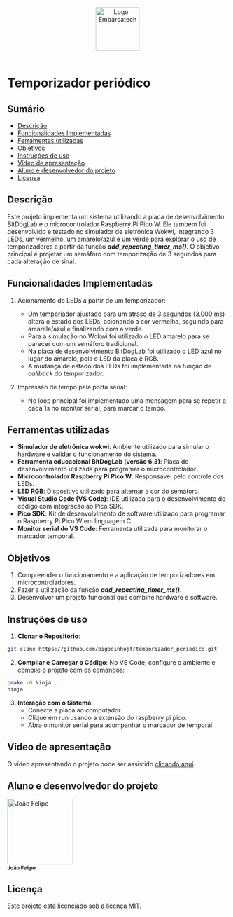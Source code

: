 <div align="center">
    <img src="https://moodle.embarcatech.cepedi.org.br/pluginfile.php/1/theme_moove/logo/1733422525/Group%20658.png" alt="Logo Embarcatech" height="100">
</div>

<br>

# Temporizador periódico

## Sumário

- [Descrição](#descrição)
- [Funcionalidades Implementadas](#funcionalidades-implementadas)
- [Ferramentas utilizadas](#ferramentas-utilizadas)
- [Objetivos](#objetivos)
- [Instruções de uso](#instruções-de-uso)
- [Vídeo de apresentação](#vídeo-de-apresentação)
- [Aluno e desenvolvedor do projeto](#aluno-e-desenvolvedor-do-projeto)
- [Licensa](#licença)

## Descrição

Este projeto implementa um sistema utilizando a placa de desenvolvimento BitDogLab e o microcontrolador Raspberry Pi Pico W. Ele também foi desenvolvido e testado no simulador de eletrônica Wokwi, integrando 3 LEDs, um vermelho, um amarelo/azul e um verde para explorar o uso de temporizadores a partir da função ***add_repeating_timer_ms()***. O objetivo principal é projetar um semáforo com temporização de 3 segundos para cada alteração de sinal.

## Funcionalidades Implementadas

1. Acionamento de LEDs a partir de um temporizador:

   - Um temporiador ajustado para um atraso de 3 segundos (3.000 ms) altera o estado dos LEDs, acionando a cor vermelha, seguindo para amarela/azul e finalizando com a verde.
   - Para a simulação no Wokwi foi utilizado o LED amarelo para se parecer com um semáforo tradicional.
   - Na placa de desenvolvimento BitDogLab foi utilizado o LED azul no lugar do amarelo, pois o LED da placa é RGB.
   - A mudança de estado dos LEDs foi implementada na função de *callback* do temporizador.

2. Impressão de tempo pela porta serial:

   - No loop principal foi implementado uma mensagem para se repetir a cada 1s no monitor serial, para marcar o tempo.

## Ferramentas utilizadas

- **Simulador de eletrônica wokwi**: Ambiente utilizado para simular o hardware e validar o funcionamento do sistema.
- **Ferramenta educacional BitDogLab (versão 6.3)**: Placa de desenvolvimento utilizada para programar o microcontrolador.
- **Microcontrolador Raspberry Pi Pico W**: Responsável pelo controle dos LEDs.
- **LED RGB**: Dispositivo utilizado para alternar a cor do semáforo.
- **Visual Studio Code (VS Code)**: IDE utilizada para o desenvolvimento do código com integração ao Pico SDK.
- **Pico SDK**: Kit de desenvolvimento de software utilizado para programar o Raspberry Pi Pico W em linguagem C.
- **Monitor serial do VS Code**: Ferramenta utilizada para monitorar o marcador temporal.

## Objetivos

1. Compreender o funcionamento e a aplicação de temporizadores em microcontroladores.
2. Fazer a utilização da função ***add_repeating_timer_ms()***.
3. Desenvolver um projeto funcional que combine hardware e software.

## Instruções de uso

1. **Clonar o Repositório**:

```bash
git clone https://github.com/bigodinhojf/temporizador_periodico.git
```

2. **Compilar e Carregar o Código**:
   No VS Code, configure o ambiente e compile o projeto com os comandos:

```bash	
cmake -G Ninja ..
ninja
```

3. **Interação com o Sistema**:
   - Conecte a placa ao computador.
   - Clique em run usando a extensão do raspberry pi pico.
   - Abra o monitor serial para acompanhar o marcador de temporal.

## Vídeo de apresentação

O vídeo apresentando o projeto pode ser assistido [clicando aqui](https://youtu.be/vi-1jh6bHWo).

## Aluno e desenvolvedor do projeto

<a href="https://github.com/bigodinhojf">
        <img src="https://github.com/bigodinhojf.png" width="150px;" alt="João Felipe"/><br>
        <sub>
          <b>João Felipe</b>
        </sub>
</a>

## Licença

Este projeto está licenciado sob a licença MIT.
